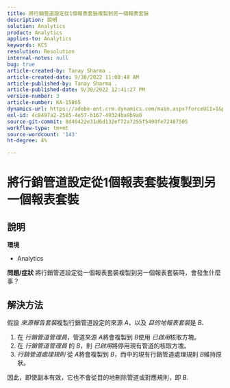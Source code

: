 ```yaml
---
title: 將行銷管道設定從1個報表套裝複製到另一個報表套裝
description: 說明
solution: Analytics
product: Analytics
applies-to: Analytics
keywords: KCS
resolution: Resolution
internal-notes: null
bug: true
article-created-by: Tanay Sharma .
article-created-date: 9/30/2022 11:00:48 AM
article-published-by: Tanay Sharma .
article-published-date: 9/30/2022 12:41:27 PM
version-number: 3
article-number: KA-15865
dynamics-url: https://adobe-ent.crm.dynamics.com/main.aspx?forceUCI=1&pagetype=entityrecord&etn=knowledgearticle&id=1c0d961e-af40-ed11-9db1-0022480868ff
exl-id: 4c8497a2-2585-4e57-b167-49324ba9b9a0
source-git-commit: 8d40422e31d6d132ef72a7255f5490fe72487505
workflow-type: tm+mt
source-wordcount: '143'
ht-degree: 4%

---
```


# 將行銷管道設定從1個報表套裝複製到另一個報表套裝

## 說明

<b>環境</b>
- Analytics



<b>問題/症狀</b>
將行銷管道設定從一個報表套裝複製到另一個報表套裝時，會發生什麼事？


## 解決方法


假設 *來源報告套裝*&#x200B;複製行銷管道設定的來源 *A*，以及 *目的地報表套裝*&#x200B;是 *B<b>*.</b>

1. 在 *行銷管道管理員*，管道來源 *A*&#x200B;將會複製到 *B*&#x200B;使用 *已啟用*&#x200B;核取方塊。
2. 在 *行銷管道管理員* 的 *B*，則 *已啟用*&#x200B;將停用現有管道的核取方塊。
3. *行銷管道處理規則* 從 *A*&#x200B;將會複製到 *B*，而中的現有行銷管道處理規則 *B*&#x200B;維持原狀。


因此，即使副本有效，它也不會從目的地刪除管道或對應規則，即 *B*.
